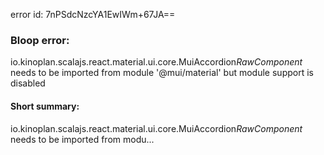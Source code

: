 error id: 7nPSdcNzcYA1EwIWm+67JA==
### Bloop error:

io.kinoplan.scalajs.react.material.ui.core.MuiAccordion$RawComponent$ needs to be imported from module '@mui/material' but module support is disabled
#### Short summary: 

io.kinoplan.scalajs.react.material.ui.core.MuiAccordion$RawComponent$ needs to be imported from modu...